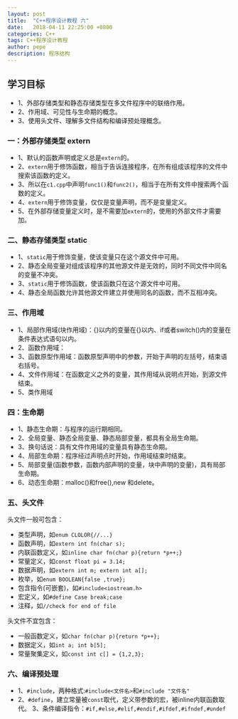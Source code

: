 ```yaml
---
layout: post
title:  "C++程序设计教程 六"
date:   2018-04-11 22:25:00 +0800
categories: C++
tags: C++程序设计教程
author: pepe
description: 程序结构
---
```

## **学习目标**

* 1、外部存储类型和静态存储类型在多文件程序中的联络作用。
* 2、作用域、可见性与生命期的概念。
* 3、使用头文件、理解多文件结构和编译预处理概念。

### 一：**外部存储类型 extern**

* 1、默认的函数声明或定义总是`extern`的。
* 2、`extern`用于修饰函数，相当于告诉连接程序，在所有组成该程序的文件中搜索该函数的定义。
* 3、所以在`c1.cpp`中声明`func1()`和`func2()`，相当于在所有文件中搜索两个函数的定义。
* 4、`extern`用于修饰变量，仅仅是变量声明，而不是变量定义。
* 5、在外部存储变量定义时，是不需要加`extern`的，使用的外部文件才需要加。

### 二、**静态存储类型 static**

* 1、`static`用于修饰变量，使该变量只在这个源文件中可用。
* 2、静态全局变量对组成该程序的其他源文件是无效的，同时不同文件中同名的变量不冲突。
* 3、`static`用于修饰函数，使该函数只在这个源文件中可用。
* 4、静态全局函数允许其他源文件建立并使用同名的函数，而不互相冲突。

### 三、**作用域**

* 1、局部作用域(块作用域)：{}以内的变量在{}以内、if或者switch()内的变量在条件表达式语句以内。
* 2、函数作用域：         
* 3、函数原型作用域：函数原型声明中的参数，开始于声明的左括号，结束语右括号。
* 4、文件作用域：在函数定义之外的变量，其作用域从说明点开始，到源文件结束。
* 5、类作用域

### 四：**生命期**

* 1、静态生命期：与程序的运行期相同。
* 2、全局变量、静态全局变量、静态局部变量，都具有全局生命期。
* 3、换句话说：具有文件作用域的变量具有静态生命期。
* 4、局部生命期：程序经过声明点时开始，作用域结束时结束。
* 5、局部变量(函数参数，函数内部声明的变量，块中声明的变量)，具有局部生命期。
* 6、动态生命期：malloc()和free(),new 和delete。

### 五、**头文件**
头文件一般可包含：

* 类型声明，如`enum CLOLOR{//...}`
* 函数声明，如`extern int fn(char s);`
* 内联函数定义，如`inline char fn(char p){return *p++;}`
* 常量定义，如`const float pi = 3.14;`
* 数据声明，如`extern int m; extern int a[];`
* 枚举，如`enum BOOLEAN{false ,true};`
* 包含指令(可嵌套)，如`#include<iostream.h>`
* 宏定义，如`#define Case break;case`
* 注释，如`//check for end of file`

头文件不宜包含：

* 一般函数定义，如`char fn(char p){return *p++};`
* 数据定义，如`int a; int b[5];`
* 常量聚集定义，如`const int c[] = {1,2,3};`

### 六、**编译预处理**

* 1、`#include`，两种格式:`#include<文件名>`和`#include "文件名"`
* 2、`#define`，建立常量被`const`取代，定义带参数的宏，被inline内联函数取代。
3、条件编译指令：`#if,#else,#elif,#endif,#ifdef,#ifndef,#undef`












